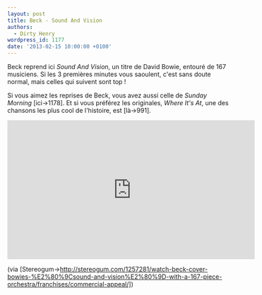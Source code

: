```yaml
---
layout: post
title: Beck - Sound And Vision
authors:
  - Dirty Henry
wordpress_id: 1177
date: '2013-02-15 10:00:00 +0100'
---
```

Beck reprend ici *Sound And Vision*, un titre de David Bowie, entouré de 167 musiciens. Si les 3 premières minutes vous saoulent, c'est sans doute normal, mais celles qui suivent sont top !

Si vous aimez les reprises de Beck, vous avez aussi celle de *Sunday Morning* [ici->1178]. Et si vous préférez les originales, *Where It's At*, une des chansons les plus cool de l'histoire, est [là->991].

<iframe width="560" height="315" src="http://www.youtube.com/embed/QnOmrDzRrGQ" frameborder="0" allowfullscreen></iframe>

(via [Stereogum->http://stereogum.com/1257281/watch-beck-cover-bowies-%E2%80%9Csound-and-vision%E2%80%9D-with-a-167-piece-orchestra/franchises/commercial-appeal/])

